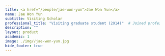 ```yaml
---
title: <a href="/people/jae-won-yun">Jae Won Yun</a>
name: Jae Won Yun
subtitle: Visiting Scholar
professional_title: "Visiting graduate student (2014)"  # Joined professional titles
description: ""
layout: product
academic: 1
image: ./img//jae-won-yun.jpg
hide_footer: true
---
```

